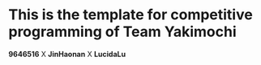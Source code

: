# This is the template for competitive programming of Team Yakimochi

**9646516** X **JinHaonan** X **LucidaLu**